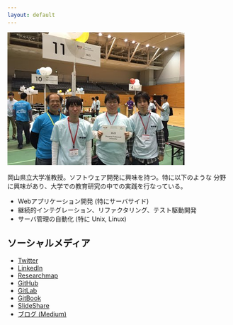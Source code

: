 ```yaml
---
layout: default
---
```

![snapshot on ACM ICPC 2015 at Tsukuba](/assets/img/IMG_0234.jpeg)

岡山県立大学准教授。ソフトウェア開発に興味を持つ。特に以下のような
分野に興味があり、大学での教育研究の中での実践を行なっている。

- Webアプリケーション開発 (特にサーバサイド)
- 継続的インテグレーション、リファクタリング、テスト駆動開発
- サーバ管理の自動化 (特に Unix, Linux)

## ソーシャルメディア

- <a href="https://twitter.com/kunishi" data-proofer-ignore>Twitter</a>
- <a href="https://jp.linkedin.com/in/takeokunishima" data-proofer-ignore>LinkedIn</a>
- <a href="https://researchmap.jp/kunishima/" data-proofer-ignore>Researchmap</a>
- <a href="https://github.com/kunishi" data-proofer-ignore>GitHub</a>
- <a href="https://gitlab.com/u/kunishi" data-proofer-ignore>GitLab</a>
- <a href="https://www.gitbook.com/@kunishi" data-proofer-ignore>GitBook</a>
- <a href="http://www.slideshare.net/kunishi" data-proofer-ignore>SlideShare</a>
- <a href="https://medium.com/@kunishi" data-proofer-ignore>ブログ (Medium)</a>
